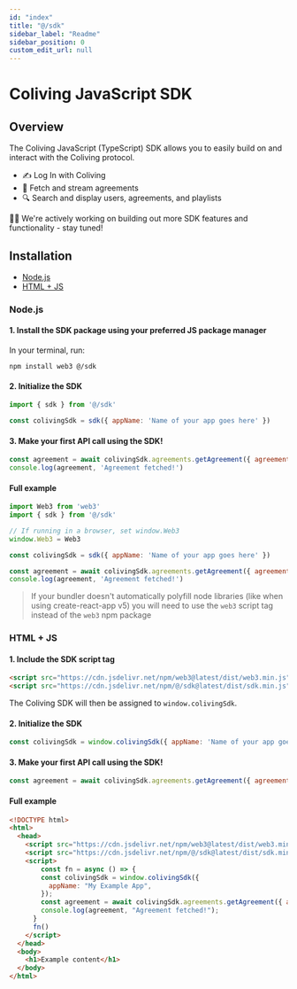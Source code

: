 ```yaml
---
id: "index"
title: "@/sdk"
sidebar_label: "Readme"
sidebar_position: 0
custom_edit_url: null
---
```


# Coliving JavaScript SDK

## Overview

The Coliving JavaScript (TypeScript) SDK allows you to easily build on and interact with the Coliving protocol.
- ✍️ Log In with Coliving
- 🎵 Fetch and stream agreements
- 🔍 Search and display users, agreements, and playlists

👷‍♀️ We're actively working on building out more SDK features and functionality - stay tuned!

## Installation

- [Node.js](#nodejs)
- [HTML + JS](#html--js)

### Node.js

#### 1. Install the SDK package using your preferred JS package manager

In your terminal, run:

```bash"
npm install web3 @/sdk
```

#### 2. Initialize the SDK

```js
import { sdk } from '@/sdk'

const colivingSdk = sdk({ appName: 'Name of your app goes here' })
```

#### 3. Make your first API call using the SDK!

```js
const agreement = await colivingSdk.agreements.getAgreement({ agreementId: 'D7KyD' })
console.log(agreement, 'Agreement fetched!')
```

#### Full example

```js title="app.js" showLineNumbers
import Web3 from 'web3'
import { sdk } from '@/sdk'

// If running in a browser, set window.Web3
window.Web3 = Web3

const colivingSdk = sdk({ appName: 'Name of your app goes here' })

const agreement = await colivingSdk.agreements.getAgreement({ agreementId: 'D7KyD' })
console.log(agreement, 'Agreement fetched!')
```

> If your bundler doesn't automatically polyfill node libraries (like when using create-react-app v5) you will need to use the `web3` script tag instead of the `web3` npm package

### HTML + JS

#### 1. Include the SDK script tag

```html
<script src="https://cdn.jsdelivr.net/npm/web3@latest/dist/web3.min.js"></script>
<script src="https://cdn.jsdelivr.net/npm/@/sdk@latest/dist/sdk.min.js"></script>
```

The Coliving SDK will then be assigned to `window.colivingSdk`.

#### 2. Initialize the SDK

```js
const colivingSdk = window.colivingSdk({ appName: 'Name of your app goes here' })
```

#### 3. Make your first API call using the SDK!

```js
const agreement = await colivingSdk.agreements.getAgreement({ agreementId: 'D7KyD' })
```

#### Full example

```html title="index.html" showLineNumbers
<!DOCTYPE html>
<html>
  <head>
    <script src="https://cdn.jsdelivr.net/npm/web3@latest/dist/web3.min.js"></script>
    <script src="https://cdn.jsdelivr.net/npm/@/sdk@latest/dist/sdk.min.js"></script>
    <script>
    	const fn = async () => {
        const colivingSdk = window.colivingSdk({
          appName: "My Example App",
        });
        const agreement = await colivingSdk.agreements.getAgreement({ agreementId: 'D7KyD' });
        console.log(agreement, "Agreement fetched!");
      }
      fn()
    </script>
  </head>
  <body>
    <h1>Example content</h1>
  </body>
</html>
```
